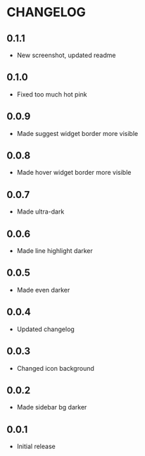 # CHANGELOG

## 0.1.1
* New screenshot, updated readme
## 0.1.0
* Fixed too much hot pink

## 0.0.9
* Made suggest widget border more visible

## 0.0.8
* Made hover widget border more visible

## 0.0.7
* Made ultra-dark

## 0.0.6
* Made line highlight darker

## 0.0.5
* Made even darker

## 0.0.4
* Updated changelog

## 0.0.3
* Changed icon background

## 0.0.2
* Made sidebar bg darker

## 0.0.1
* Initial release